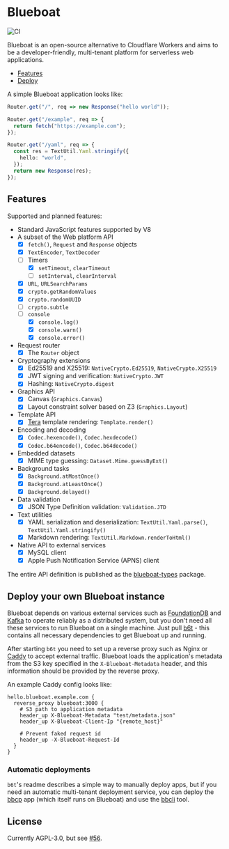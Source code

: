 # Blueboat

![CI](https://github.com/losfair/blueboat/actions/workflows/ci.yml/badge.svg)

Blueboat is an open-source alternative to Cloudflare Workers and aims to be a developer-friendly, multi-tenant platform for serverless web applications.

- [Features](#features)
- [Deploy](#deploy-your-own-blueboat-instance)

A simple Blueboat application looks like:

```ts
Router.get("/", req => new Response("hello world"));

Router.get("/example", req => {
  return fetch("https://example.com");
});

Router.get("/yaml", req => {
  const res = TextUtil.Yaml.stringify({
    hello: "world",
  });
  return new Response(res);
});
```

## Features

Supported and planned features:

- Standard JavaScript features supported by V8
- A subset of the Web platform API
  - [x] `fetch()`, `Request` and `Response` objects
  - [x] `TextEncoder`, `TextDecoder`
  - [ ] Timers
    - [x] `setTimeout`, `clearTimeout`
    - [ ] `setInterval`, `clearInterval`
  - [x] `URL`, `URLSearchParams`
  - [x] `crypto.getRandomValues`
  - [x] `crypto.randomUUID`
  - [ ] `crypto.subtle`
  - [ ] `console`
    - [x] `console.log()`
    - [x] `console.warn()`
    - [x] `console.error()`
- Request router
  - [x] The `Router` object
- Cryptography extensions
  - [x] Ed25519 and X25519: `NativeCrypto.Ed25519`, `NativeCrypto.X25519`
  - [x] JWT signing and verification: `NativeCrypto.JWT`
  - [x] Hashing: `NativeCrypto.digest`
- Graphics API
  - [x] Canvas (`Graphics.Canvas`)
  - [x] Layout constraint solver based on Z3 (`Graphics.Layout`)
- Template API
  - [x] [Tera](https://github.com/Keats/tera) template rendering: `Template.render()`
- Encoding and decoding
  - [x] `Codec.hexencode()`, `Codec.hexdecode()`
  - [x] `Codec.b64encode()`, `Codec.b64decode()`
- Embedded datasets
  - [x] MIME type guessing: `Dataset.Mime.guessByExt()`
- Background tasks
  - [x] `Background.atMostOnce()`
  - [x] `Background.atLeastOnce()`
  - [x] `Background.delayed()`
- Data validation
  - [x] JSON Type Definition validation: `Validation.JTD`
- Text utilities
  - [x] YAML serialization and deserialization: `TextUtil.Yaml.parse()`, `TextUtil.Yaml.stringify()`
  - [x] Markdown rendering: `TextUtil.Markdown.renderToHtml()`
- Native API to external services
  - [x] MySQL client
  - [x] Apple Push Notification Service (APNS) client

The entire API definition is published as the [blueboat-types](https://www.npmjs.com/package/blueboat-types) package.

## Deploy your own Blueboat instance

Blueboat depends on various external services such as [FoundationDB](https://www.foundationdb.org/) and [Kafka](https://kafka.apache.org/) to operate reliably as a distributed system, but you don't need all these services to run Blueboat on a single machine. Just pull [b6t](https://github.com/losfair/b6t) - this contains all necessary dependencies to get Blueboat up and running.

After starting `b6t` you need to set up a reverse proxy such as Nginx or [Caddy](https://caddyserver.com/) to accept external traffic. Blueboat loads the application's metadata from the S3 key specified in the `X-Blueboat-Metadata` header, and this information should be provided by the reverse proxy.

An example Caddy config looks like:

```
hello.blueboat.example.com {
  reverse_proxy blueboat:3000 {
    # S3 path to application metadata
    header_up X-Blueboat-Metadata "test/metadata.json"
    header_up X-Blueboat-Client-Ip "{remote_host}"

    # Prevent faked request id
    header_up -X-Blueboat-Request-Id
  }
}
```

### Automatic deployments

`b6t`'s readme describes a simple way to manually deploy apps, but if you need an automatic multi-tenant deployment service, you can deploy the [bbcp](https://github.com/losfair/bbcp) app (which itself runs on Blueboat) and use the [bbcli](https://github.com/losfair/bbcli) tool.

## License

Currently AGPL-3.0, but see [#56](https://github.com/losfair/blueboat/issues/56).
